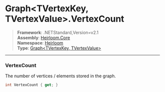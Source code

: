 # Graph\<TVertexKey, TVertexValue>.VertexCount

> **Framework**: .NETStandard,Version=v2.1  
> **Assembly**: [Heirloom.Core][0]  
> **Namespace**: [Heirloom][0]  
> **Type**: [Graph\<TVertexKey, TVertexValue>][1]  

--------------------------------------------------------------------------------

### VertexCount

The number of vertices / elements stored in the graph.

```cs
int VertexCount { get; }
```

[0]: ../Heirloom.Core.md
[1]: Heirloom.Graph[TVertexKey,TVertexValue].md
